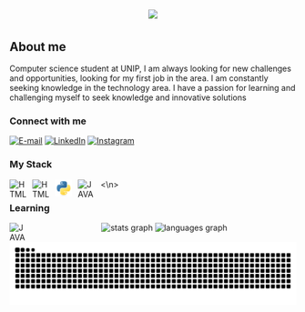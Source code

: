 <h1 align="center">
    <img src="https://readme-typing-svg.herokuapp.com?font=Oswald+&size=35&duration=4000&pause=400&color=00F75C&width=435&lines=Hi+There!%F0%9F%91%8B;Welcome+to+My++profile;I'm+Jorge+Luis;Contact+me+%F0%9F%98%81" /></h1>
</h1>

<!--
**Jorgeluispsd/Jorgeluispsd** is a ✨ _special_ ✨ repository because its `README.md` (this file) appears on your GitHub profile.

Here are some ideas to get you started:

- 🔭 I’m currently working on ...
- 🌱 I’m currently learning ...
- 👯 I’m looking to collaborate on ...
- 🤔 I’m looking for help with ...
- 💬 Ask me about ...
- 📫 How to reach me: ...
- 😄 Pronouns: ...
- ⚡ Fun fact: ...
-->
<h2> About me </h2>
<p align="left">Computer science student at UNIP, I am always looking for new challenges and opportunities, looking for my first job in the area. I am constantly seeking knowledge in the technology area. I have a passion for learning and challenging myself to seek knowledge and innovative solutions</p>

<div align="right">
  <img align="right" alt="" height="200px" src="https://media1.giphy.com/media/v1.Y2lkPTc5MGI3NjExZ3M4OTRncXBsc3ZwMTc0a283ZjdkanJ3N3JsMDBtdXF0enkydXRrZyZlcD12MV9pbnRlcm5hbF9naWZfYnlfaWQmY3Q9Zw/jzHFPlw89eTqU/giphy.webp">
</div>

<h3>Connect with me</h3>

[![E-mail](    https://img.shields.io/badge/Gmail-D14836?style=for-the-badge&logo=gmail&logoColor=black)](mailto:jorge.luisps09@gmail.com)
[![LinkedIn](https://img.shields.io/badge/LinkedIn-0077B5?style=for-the-badge&logo=linkedin&logoColor=black)](https://www.linkedin.com/in/jorge-luis-paulista-dos-santos-4aa566223)
[![Instagram](https://img.shields.io/badge/Instagram-E4405F?style=for-the-badge&logo=instagram&logoColor=black)](https://www.instagram.com/jorgeluispsd/)

<h3>My Stack</h3>
<div align="left">
  <img 
        align= "left"
        alt= " HTML"
        title= "HTML"
        width= "30px"
        style= "padding-right: 10px;"
        src="https://cdn.jsdelivr.net/gh/devicons/devicon/icons/html5/html5-original.svg" 
/>
  <img 
        align= "left"
        alt= " HTML"
        title= "HTML"
        width= "30px"
        style= "padding-right: 10px;"
        src="https://cdn.jsdelivr.net/gh/devicons/devicon/icons/css3/css3-original.svg"  
/>

  <img 
        align= "left"
        alt= " PYTHON"
        title= "PYTHON"
        width= "30px"
        style= "padding-right: 10px;"
        src="https://raw.githubusercontent.com/devicons/devicon/master/icons/python/python-original.svg" 
 />
 
  <img 
        align= "left"
        alt= " JAVA"
        title= "JAVA"
        width= "30px"
        style= "padding-right: 10px;"
        src="https://cdn.jsdelivr.net/gh/devicons/devicon@latest/icons/java/java-original-wordmark.svg" 
/>
          
  </div>

<\n>
<h3>Learning</h3>
<div align="left">
  <img 
        align= "left"
        alt= " JAVA"
        title= "JAVA"
        width= "30px"
        style= "padding-right: 10px;"
        src="https://cdn.jsdelivr.net/gh/devicons/devicon@latest/icons/java/java-original-wordmark.svg" 
/>
</div>

<div align="center">
  <img src="https://github-readme-stats.vercel.app/api?username=Jorgeluispsd&hide_title=false&hide_rank=false&show_icons=true&include_all_commits=true&count_private=true&disable_animations=false&theme=dracula&locale=en&hide_border=false" height="150" alt="stats graph"  />
  <img src="https://github-readme-stats.vercel.app/api/top-langs?username=Jorgeluispsd&locale=en&hide_title=false&layout=compact&card_width=320&langs_count=5&theme=dracula&hide_border=false" height="150" alt="languages graph"  />
</div>

<picture align="center">
  <source media="(prefers-color-scheme: dark)" srcset="https://raw.githubusercontent.com/Jorgeluispsd/Jorgeluispsd/output/github-contribution-grid-snake-dark.svg">
  <source media="(prefers-color-scheme: light)" srcset="https://raw.githubusercontent.com/Jorgeluispsd/Jorgeluispsd/output/github-contribution-grid-snake-dark.svg">
  <img align="center" alt="github contribution grid snake animation" src="https://raw.githubusercontent.com/Jorgeluispsd/Jorgeluispsd/output/github-contribution-grid-snake.svg">
</picture>
